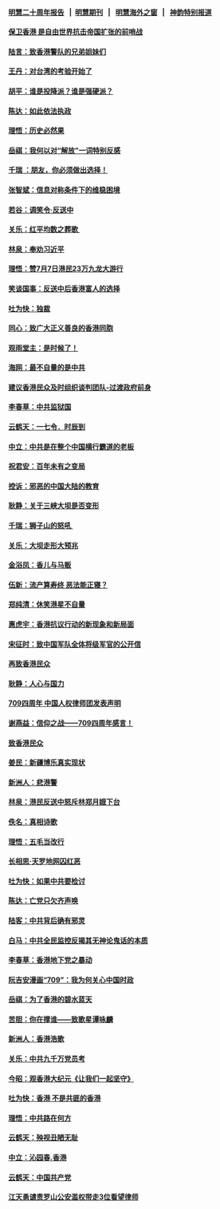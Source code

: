#### [明慧二十周年报告](https://github.com/gfw-breaker/mh-reports/blob/master/README.md?t=07191121) &nbsp;&nbsp;|&nbsp;&nbsp;[明慧期刊](https://github.com/gfw-breaker/mh-qikan) &nbsp;&nbsp;|&nbsp;&nbsp; [明慧海外之窗](https://github.com/gfw-breaker/mh-news/blob/master/README.md?t=07191121) &nbsp;&nbsp;|&nbsp;&nbsp; [神韵特别报道](https://github.com/gfw-breaker/mh-news/blob/master/shenyun.md?t=07191121) 

#### [保卫香港 是自由世界抗击帝国扩张的前哨战](../pages/nsc993/n11393186.md?t=07191121) 

#### [陆言：致香港警队的兄弟姐妹们](../pages/nsc993/n11392281.md?t=07191121) 

#### [王丹：对台湾的考验开始了](../pages/nsc993/n11391258.md?t=07191121) 

#### [胡平：谁是投降派？谁是强硬派？](../pages/nsc993/n11391224.md?t=07191121) 

#### [陈达：如此依法执政](../pages/nsc993/n11388999.md?t=07191121) 

#### [理悟：历史必然果](../pages/nsc993/n11388741.md?t=07191121) 

#### [岳祺：我何以对“解放”一词特别反感](../pages/nsc993/n11385696.md?t=07191121) 

#### [千瑞 ：朋友，你必须做出选择！](../pages/nsc993/n11384949.md?t=07191121) 

#### [张智斌：信息对称条件下的维稳困境](../pages/nsc993/n11384812.md?t=07191121) 

#### [若谷：调笑令‧反送中](../pages/nsc993/n11383745.md?t=07191121) 

#### [关乐：红平均数之葬歌 ](../pages/nsc993/n11383498.md?t=07191121) 

#### [林泉：奉劝习近平](../pages/nsc993/n11383487.md?t=07191121) 

#### [理悟：赞7月7日港民23万九龙大游行](../pages/nsc993/n11383473.md?t=07191121) 

#### [笑谈国事：反送中后香港富人的选择](../pages/nsc993/n11382020.md?t=07191121) 

#### [吐为快：独裁](../pages/nsc993/n11382755.md?t=07191121) 

#### [同心：致广大正义善良的香港同胞](../pages/nsc993/n11382745.md?t=07191121) 

#### [观雨堂主：是时候了！](../pages/nsc993/n11382737.md?t=07191121) 

#### [海网：最不自量的是中共](../pages/nsc993/n11380440.md?t=07191121) 

#### [建议香港民众及时组织谈判团队-过渡政府前身](../pages/nsc993/n11379909.md?t=07191121) 

#### [李春草：中共监狱国](../pages/nsc993/n11378989.md?t=07191121) 

#### [云鹤天：一七令．时辰到](../pages/nsc993/n11379260.md?t=07191121) 

#### [中立：中共是在整个中国横行霸道的老板](../pages/nsc993/n11378382.md?t=07191121) 

#### [祝君安：百年未有之变局](../pages/nsc993/n11378376.md?t=07191121) 

#### [控诉：邪恶的中国大陆的教育](../pages/nsc993/n11378344.md?t=07191121) 

#### [耿静：关于三峡大坝是否变形](../pages/nsc993/n11375879.md?t=07191121) 

#### [千瑞：狮子山的怒吼 ](../pages/nsc993/n11375644.md?t=07191121) 

#### [关乐：大坝走形大预兆](../pages/nsc993/n11375629.md?t=07191121) 

#### [金浴凤：香儿与马贩](../pages/nsc993/n11375580.md?t=07191121) 

#### [伍新：流产算寿终  恶法能正寝？](../pages/nsc993/n11375581.md?t=07191121) 

#### [郑纯清：休笑港星不自量](../pages/nsc993/n11375555.md?t=07191121) 

#### [惠虎宇：香港抗议行动的新现象和新局面](../pages/nsc993/n11375501.md?t=07191121) 

#### [宋征时：致中国军队全体将级军官的公开信](../pages/nsc993/n11373354.md?t=07191121) 

#### [再致香港民众](../pages/nsc993/n11373870.md?t=07191121) 

#### [耿静：人心与国力](../pages/nsc993/n11373759.md?t=07191121) 

#### [709四周年 中国人权律师团发表声明](../pages/nsc993/n11373565.md?t=07191121) 

#### [谢燕益：信仰之战——709四周年感言！](../pages/nsc993/n11373388.md?t=07191121) 

#### [致香港民众](../pages/nsc993/n11373286.md?t=07191121) 

#### [姜民：新疆博乐真实现状](../pages/nsc993/n11371223.md?t=07191121) 

#### [新洲人：悲港警](../pages/nsc993/n11371174.md?t=07191121) 

#### [林泉：港民反送中怒斥林郑月娥下台](../pages/nsc993/n11370676.md?t=07191121) 

#### [佚名：真相诗歌](../pages/nsc993/n11370666.md?t=07191121) 

#### [理悟：五毛当改行](../pages/nsc993/n11369314.md?t=07191121) 

#### [长相思‧天罗地网囚红恶](../pages/nsc993/n11368444.md?t=07191121) 

#### [吐为快：如果中共要检讨](../pages/nsc993/n11368441.md?t=07191121) 

#### [陈达：亡党只欠齐声唤](../pages/nsc993/n11367838.md?t=07191121) 

#### [陆客：中共背后确有邪灵](../pages/nsc993/n11365263.md?t=07191121) 

#### [白马：中共全民监控反揭其无神论鬼话的本质](../pages/nsc993/n11365236.md?t=07191121) 

#### [李春草：香港地下党之暴动](../pages/nsc993/n11365210.md?t=07191121) 

#### [阮吉安漫画“709”：我为何关心中国时政](../pages/nsc993/n11362127.md?t=07191121) 

#### [岳祺：为了香港的碧水蓝天](../pages/nsc993/n11362627.md?t=07191121) 

#### [苦胆：你在撑谁——致歌星谭咏麟](../pages/nsc993/n11361348.md?t=07191121) 

#### [新洲人：香港浩歌](../pages/nsc993/n11361334.md?t=07191121) 

#### [关乐：中共九千万党员考](../pages/nsc993/n11361304.md?t=07191121) 

#### [今昭：观香港大纪元《让我们一起坚守》](../pages/nsc993/n11361244.md?t=07191121) 

#### [吐为快：香港  不是共匪的香港](../pages/nsc993/n11360918.md?t=07191121) 

#### [理悟：中共路在何方](../pages/nsc993/n11360509.md?t=07191121) 

#### [云鹤天：殃视丑陋无耻](../pages/nsc993/n11358872.md?t=07191121) 

#### [中立：沁园春.香港](../pages/nsc993/n11358843.md?t=07191121) 

#### [云鹤天：中国共产党](../pages/nsc993/n11356465.md?t=07191121) 

#### [江天勇谴责罗山公安滥权带走3位看望律师](../pages/nsc993/n11356042.md?t=07191121) 

